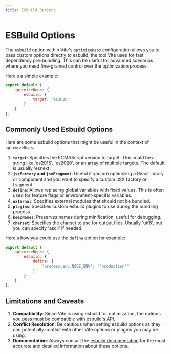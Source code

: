 ```yaml
---
title: ESBuild Options
---
```


# ESBuild Options

The `esbuild` option within Vite's `optimizeDeps` configuration allows you to pass custom options directly to esbuild, the tool Vite uses for fast dependency pre-bundling. This can be useful for advanced scenarios where you need fine-grained control over the optimization process.

Here's a simple example:

```jsx
export default {
	optimizeDeps: {
		esbuild: {
			target: 'es2020'
		}
	}
};
```

## Commonly Used Esbuild Options

Here are some esbuild options that might be useful in the context of `optimizeDeps`:

1. **`target`**: Specifies the ECMAScript version to target. This could be a string like 'es2015', 'es2020', or an array of multiple targets. The default is usually 'esnext'.
2. **`jsxFactory` and `jsxFragment`**: Useful if you are optimizing a React library or component and you want to specify a custom JSX factory or fragment.
3. **`define`**: Allows replacing global variables with fixed values. This is often used for feature flags or environment-specific variables.
4. **`external`**: Specifies external modules that should not be bundled.
5. **`plugins`**: Specifies custom esbuild plugins to use during the bundling process.
6. **`keepNames`**: Preserves names during minification, useful for debugging.
7. **`charset`**: Specifies the charset to use for output files. Usually 'utf8', but you can specify 'ascii' if needed.

Here's how you could use the `define` option for example:

```jsx
export default {
	optimizeDeps: {
		esbuild: {
			define: {
				'process.env.NODE_ENV': '"production"'
			}
		}
	}
};
```

## Limitations and Caveats

1. **Compatibility**: Since Vite is using esbuild for optimization, the options you pass must be compatible with esbuild's API.
2. **Conflict Resolution**: Be cautious when setting esbuild options as they can potentially conflict with other Vite options or plugins you may be using.
3. **Documentation**: Always consult the [esbuild documentation](https://esbuild.github.io/api/) for the most accurate and detailed information about these options.
